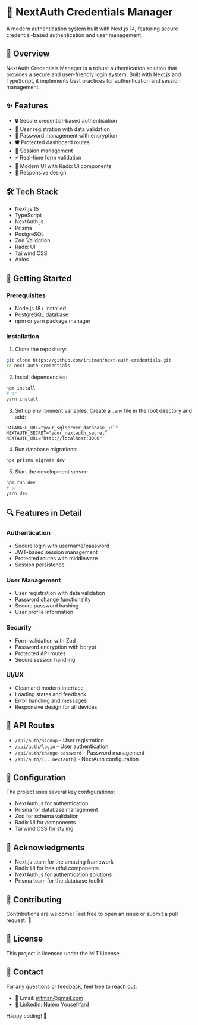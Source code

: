 # 🔐 NextAuth Credentials Manager

A modern authentication system built with Next.js 14, featuring secure credential-based authentication and user management.

## 🌟 Overview

NextAuth Credentials Manager is a robust authentication solution that provides a secure and user-friendly login system. Built with Next.js and TypeScript, it implements best practices for authentication and session management.

## ✨ Features

- 🔒 Secure credential-based authentication
- 👤 User registration with data validation
- 🔑 Password management with encryption
- 🛡️ Protected dashboard routes
- 🔄 Session management
- ⚡ Real-time form validation
- 🎨 Modern UI with Radix UI components
- 📱 Responsive design

## 🛠️ Tech Stack

- Next.js 15
- TypeScript
- NextAuth.js
- Prisma
- PostgreSQL
- Zod Validation
- Radix UI
- Tailwind CSS
- Axios

## 🚀 Getting Started

### Prerequisites

- Node.js 18+ installed
- PostgreSQL database
- npm or yarn package manager

### Installation

1. Clone the repository:

```bash
git clone https://github.com/iritman/next-auth-credentials.git
cd next-auth-credentials
```

2. Install dependencies:

```bash
npm install
# or
yarn install
```

3. Set up environment variables:
   Create a `.env` file in the root directory and add:

```env
DATABASE_URL="your_sqlserver_database_url"
NEXTAUTH_SECRET="your_nextauth_secret"
NEXTAUTH_URL="http://localhost:3000"
```

4. Run database migrations:

```bash
npx prisma migrate dev
```

5. Start the development server:

```bash
npm run dev
# or
yarn dev
```

## 🔍 Features in Detail

### Authentication

- Secure login with username/password
- JWT-based session management
- Protected routes with middleware
- Session persistence

### User Management

- User registration with data validation
- Password change functionality
- Secure password hashing
- User profile information

### Security

- Form validation with Zod
- Password encryption with bcrypt
- Protected API routes
- Secure session handling

### UI/UX

- Clean and modern interface
- Loading states and feedback
- Error handling and messages
- Responsive design for all devices

## 📝 API Routes

- `/api/auth/signup` - User registration
- `/api/auth/login` - User authentication
- `/api/auth/change-password` - Password management
- `/api/auth/[...nextauth]` - NextAuth configuration

## 🔧 Configuration

The project uses several key configurations:

- NextAuth.js for authentication
- Prisma for database management
- Zod for schema validation
- Radix UI for components
- Tailwind CSS for styling

## 👏 Acknowledgments

- Next.js team for the amazing framework
- Radix UI for beautiful components
- NextAuth.js for authentication solutions
- Prisma team for the database toolkit

## 🌟 Contributing

Contributions are welcome! Feel free to open an issue or submit a pull request. 🚀

## 📄 License

This project is licensed under the MIT License.

## 📧 Contact

For any questions or feedback, feel free to reach out:

- 📩 Email: [iritman@gmail.com](mailto:iritman@gmail.com)
- 🔗 LinkedIn: [Naiem Yousefifard](https://www.linkedin.com/in/naiem-yousefifard-11086729b)

Happy coding! 🎉
